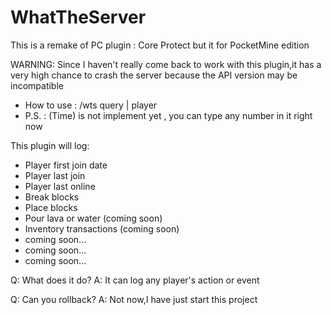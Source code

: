 # WhatTheServer
This is a remake of PC plugin : Core Protect but it for PocketMine edition

WARNING: Since I haven't really come back to work with this plugin,it has a very high chance to crash the server because the API version may be incompatible

- How to use : /wts query <x> <y> <z> <x2> <y2> <z2> <time> | player <username>
- P.S. : (Time) is not implement yet , you can type any number in it right now

This plugin will log:
- Player first join date
- Player last join
- Player last online
- Break blocks
- Place blocks
- Pour lava or water (coming soon)
- Inventory transactions (coming soon)
- coming soon...
- coming soon...
- coming soon...

Q: What does it do?
A: It can log any player's action or event

Q: Can you rollback?
A: Not now,I have just start this project
